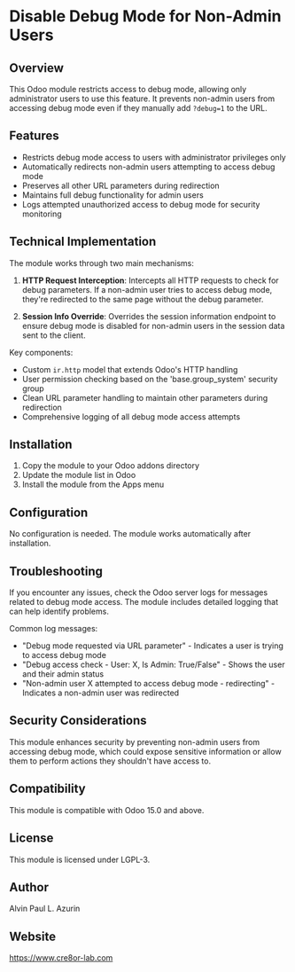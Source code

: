 # Disable Debug Mode for Non-Admin Users

## Overview
This Odoo module restricts access to debug mode, allowing only administrator users to use this feature. It prevents non-admin users from accessing debug mode even if they manually add `?debug=1` to the URL.

## Features
- Restricts debug mode access to users with administrator privileges only
- Automatically redirects non-admin users attempting to access debug mode
- Preserves all other URL parameters during redirection
- Maintains full debug functionality for admin users
- Logs attempted unauthorized access to debug mode for security monitoring

## Technical Implementation
The module works through two main mechanisms:

1. **HTTP Request Interception**: Intercepts all HTTP requests to check for debug parameters. If a non-admin user tries to access debug mode, they're redirected to the same page without the debug parameter.

2. **Session Info Override**: Overrides the session information endpoint to ensure debug mode is disabled for non-admin users in the session data sent to the client.

Key components:
- Custom `ir.http` model that extends Odoo's HTTP handling
- User permission checking based on the 'base.group_system' security group
- Clean URL parameter handling to maintain other parameters during redirection
- Comprehensive logging of all debug mode access attempts

## Installation
1. Copy the module to your Odoo addons directory
2. Update the module list in Odoo
3. Install the module from the Apps menu

## Configuration
No configuration is needed. The module works automatically after installation.

## Troubleshooting
If you encounter any issues, check the Odoo server logs for messages related to debug mode access. The module includes detailed logging that can help identify problems.

Common log messages:
- "Debug mode requested via URL parameter" - Indicates a user is trying to access debug mode
- "Debug access check - User: X, Is Admin: True/False" - Shows the user and their admin status
- "Non-admin user X attempted to access debug mode - redirecting" - Indicates a non-admin user was redirected

## Security Considerations
This module enhances security by preventing non-admin users from accessing debug mode, which could expose sensitive information or allow them to perform actions they shouldn't have access to.

## Compatibility
This module is compatible with Odoo 15.0 and above.

## License
This module is licensed under LGPL-3.

## Author
Alvin Paul L. Azurin

## Website
https://www.cre8or-lab.com
